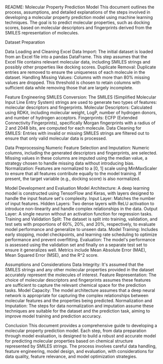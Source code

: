 README: Molecular Property Prediction Model
This document outlines the process, assumptions, and detailed explanations of the steps involved in developing a molecular property prediction model using machine learning techniques. The goal is to predict molecular properties, such as docking scores, based on molecular descriptors and fingerprints derived from the SMILES representation of molecules.

Dataset Preparation

Data Loading and Cleaning
Excel Data Import: The initial dataset is loaded from an Excel file into a pandas DataFrame. This step assumes that the Excel file contains relevant molecular data, including SMILES strings and possibly other properties like docking scores.
Duplicate Removal: Duplicate entries are removed to ensure the uniqueness of each molecule in the dataset.
Handling Missing Values: Columns with more than 80% missing values are dropped. This threshold is chosen to retain columns with sufficient data while removing those that are largely incomplete.

Feature Engineering
SMILES Conversion: The SMILES (Simplified Molecular Input Line Entry System) strings are used to generate two types of features: molecular descriptors and fingerprints.
Molecular Descriptors: Calculated using RDKit, including molecular weight, LogP, number of hydrogen donors, and number of hydrogen acceptors.
Fingerprints: ECFP (Extended Connectivity Fingerprints), specifically Morgan fingerprints with a radius of 2 and 2048 bits, are computed for each molecule.
Data Cleaning for SMILES: Entries with invalid or missing SMILES strings are filtered out to ensure that only valid molecular data is processed.

Data Preprocessing
Numeric Feature Selection and Imputation: Numeric columns, including the generated descriptors and fingerprints, are selected. Missing values in these columns are imputed using the median value, a strategy chosen to handle missing data without introducing bias.
Normalization: Features are normalized to a [0, 1] scale using MinMaxScaler to ensure that all features contribute equally to the model training. If present, the target variable (e.g., docking score) is also normalized.

Model Development and Evaluation
Model Architecture: A deep learning model is constructed using TensorFlow and Keras, with layers designed to handle the input feature set's complexity.
Input Layer: Matches the number of input features.
Hidden Layers: Two dense layers with ReLU activation to introduce non-linearity and handle complex relationships in the data.
Output Layer: A single neuron without an activation function for regression tasks.
Training and Validation Split: The dataset is split into training, validation, and test sets with proportions of 60%, 20%, and 20%, respectively, to evaluate model performance and generalize to unseen data.
Model Training: Includes early stopping, model checkpoints, and learning rate scheduling to optimize performance and prevent overfitting.
Evaluation: The model's performance is assessed using the validation set and finally on a separate test set to ensure it generalizes well. Metrics include Mean Absolute Error (MAE), Mean Squared Error (MSE), and the R^2 score.

Assumptions and Considerations
Data Integrity: It's assumed that the SMILES strings and any other molecular properties provided in the dataset accurately represent the molecules of interest.
Feature Representation: The choice of molecular descriptors and fingerprints assumes these features are sufficient to capture the relevant chemical space for the prediction tasks.
Model Capacity: The model architecture assumes that a deep neural network is appropriate for capturing the complex relationships between molecular features and the properties being predicted.
Normalization and Imputation: The steps for data normalization and imputation assume these techniques are suitable for the dataset and the prediction task, aiming to improve model training and prediction accuracy.

Conclusion
This document provides a comprehensive guide to developing a molecular property prediction model. Each step, from data preparation through model evaluation, is designed to build a robust and accurate model for predicting molecular properties based on chemical structure represented by SMILES strings. The process involves careful data handling, feature engineering, model design, and evaluation, with considerations for data quality, feature relevance, and model optimization strategies.

